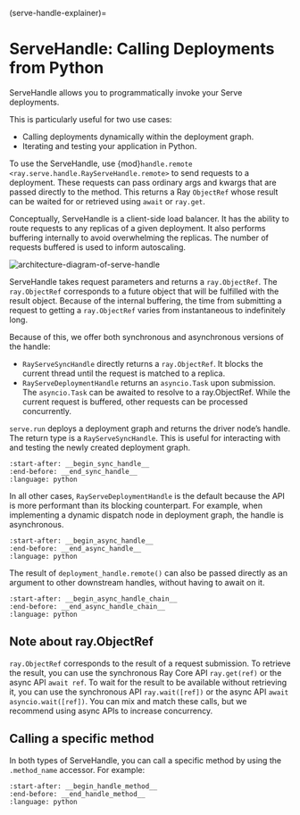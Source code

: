 (serve-handle-explainer)=

# ServeHandle: Calling Deployments from Python

ServeHandle allows you to programmatically invoke your Serve deployments.

This is particularly useful for two use cases:
- Calling deployments dynamically within the deployment graph.
- Iterating and testing your application in Python.

To use the ServeHandle, use {mod}`handle.remote <ray.serve.handle.RayServeHandle.remote>` to send requests to a deployment.
These requests can pass ordinary args and kwargs that are passed directly to the method. This returns a Ray `ObjectRef` whose result can be waited for or retrieved using `await` or `ray.get`.

Conceptually, ServeHandle is a client-side load balancer. It has the ability to route requests to any replicas of a given deployment. It also performs buffering internally to avoid overwhelming the replicas. The number of requests buffered is used to inform autoscaling.

![architecture-diagram-of-serve-handle](https://raw.githubusercontent.com/ray-project/images/master/docs/serve/serve-handle-explainer.png)

ServeHandle takes request parameters and returns a `ray.ObjectRef`. The `ray.ObjectRef` corresponds to a future object that will be fulfilled with the result object. Because of the internal buffering, the time from submitting a request to getting a `ray.ObjectRef` varies from instantaneous to indefinitely long.

Because of this, we offer both synchronous and asynchronous versions of the handle:
- `RayServeSyncHandle` directly returns a `ray.ObjectRef`. It blocks the current thread until the request is matched to a replica.
- `RayServeDeploymentHandle` returns an `asyncio.Task` upon submission. The `asyncio.Task` can be awaited to resolve to a ray.ObjectRef. While the current request is buffered, other requests can be processed concurrently.

`serve.run` deploys a deployment graph and returns the driver node’s handle. The return type is a `RayServeSyncHandle`. This is useful for interacting with and testing the newly created deployment graph.

```{literalinclude} ../serve/doc_code/handle_guide.py
:start-after: __begin_sync_handle__
:end-before: __end_sync_handle__
:language: python
```

In all other cases, `RayServeDeploymentHandle` is the default because the API is more performant than its blocking counterpart. For example, when implementing a dynamic dispatch node in deployment graph, the handle is asynchronous.

```{literalinclude} ../serve/doc_code/handle_guide.py
:start-after: __begin_async_handle__
:end-before: __end_async_handle__
:language: python
```

The result of `deployment_handle.remote()` can also be passed directly as an argument to other downstream handles, without having to await on it.

```{literalinclude} ../serve/doc_code/handle_guide.py
:start-after: __begin_async_handle_chain__
:end-before: __end_async_handle_chain__
:language: python
```

## Note about ray.ObjectRef

`ray.ObjectRef` corresponds to the result of a request submission. To retrieve the result, you can use the synchronous Ray Core API `ray.get(ref)` or the async API `await ref`. To wait for the result to be available without retrieving it, you can use the synchronous API `ray.wait([ref])` or the async API `await asyncio.wait([ref])`. You can mix and match these calls, but we recommend using async APIs to increase concurrency.

## Calling a specific method

In both types of ServeHandle, you can call a specific method by using the `.method_name` accessor. For example:

```{literalinclude} ../serve/doc_code/handle_guide.py
:start-after: __begin_handle_method__
:end-before: __end_handle_method__
:language: python
```